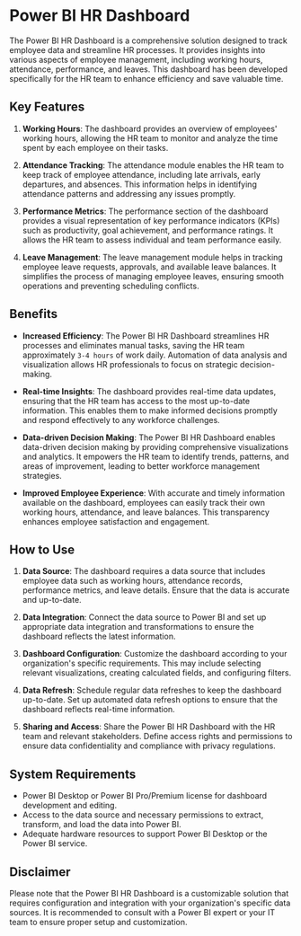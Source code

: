 # Power BI HR Dashboard

The Power BI HR Dashboard is a comprehensive solution designed to track employee data and streamline HR processes. It provides insights into various aspects of employee management, including working hours, attendance, performance, and leaves. This dashboard has been developed specifically for the HR team to enhance efficiency and save valuable time.

## Key Features

1. **Working Hours**: The dashboard provides an overview of employees' working hours, allowing the HR team to monitor and analyze the time spent by each employee on their tasks.

2. **Attendance Tracking**: The attendance module enables the HR team to keep track of employee attendance, including late arrivals, early departures, and absences. This information helps in identifying attendance patterns and addressing any issues promptly.

3. **Performance Metrics**: The performance section of the dashboard provides a visual representation of key performance indicators (KPIs) such as productivity, goal achievement, and performance ratings. It allows the HR team to assess individual and team performance easily.

4. **Leave Management**: The leave management module helps in tracking employee leave requests, approvals, and available leave balances. It simplifies the process of managing employee leaves, ensuring smooth operations and preventing scheduling conflicts.

## Benefits

- **Increased Efficiency**: The Power BI HR Dashboard streamlines HR processes and eliminates manual tasks, saving the HR team approximately `3-4 hours` of work daily. Automation of data analysis and visualization allows HR professionals to focus on strategic decision-making.

- **Real-time Insights**: The dashboard provides real-time data updates, ensuring that the HR team has access to the most up-to-date information. This enables them to make informed decisions promptly and respond effectively to any workforce challenges.

- **Data-driven Decision Making**: The Power BI HR Dashboard enables data-driven decision making by providing comprehensive visualizations and analytics. It empowers the HR team to identify trends, patterns, and areas of improvement, leading to better workforce management strategies.

- **Improved Employee Experience**: With accurate and timely information available on the dashboard, employees can easily track their own working hours, attendance, and leave balances. This transparency enhances employee satisfaction and engagement.

## How to Use

1. **Data Source**: The dashboard requires a data source that includes employee data such as working hours, attendance records, performance metrics, and leave details. Ensure that the data is accurate and up-to-date.

2. **Data Integration**: Connect the data source to Power BI and set up appropriate data integration and transformations to ensure the dashboard reflects the latest information.

3. **Dashboard Configuration**: Customize the dashboard according to your organization's specific requirements. This may include selecting relevant visualizations, creating calculated fields, and configuring filters.

4. **Data Refresh**: Schedule regular data refreshes to keep the dashboard up-to-date. Set up automated data refresh options to ensure that the dashboard reflects real-time information.

5. **Sharing and Access**: Share the Power BI HR Dashboard with the HR team and relevant stakeholders. Define access rights and permissions to ensure data confidentiality and compliance with privacy regulations.

## System Requirements

- Power BI Desktop or Power BI Pro/Premium license for dashboard development and editing.
- Access to the data source and necessary permissions to extract, transform, and load the data into Power BI. 
- Adequate hardware resources to support Power BI Desktop or the Power BI service.

## Disclaimer

Please note that the Power BI HR Dashboard is a customizable solution that requires configuration and integration with your organization's specific data sources. It is recommended to consult with a Power BI expert or your IT team to ensure proper setup and customization.
